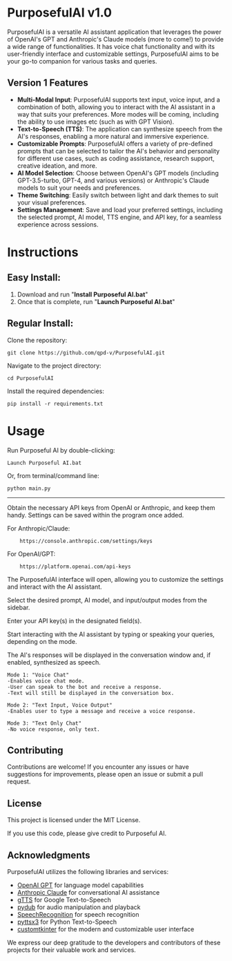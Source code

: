 # PurposefulAI v1.0

PurposefulAI is a versatile AI assistant application that leverages the power of OpenAI's GPT and Anthropic's Claude models (more to come!) to provide a wide range of functionalities. It has voice chat functionality and with its user-friendly interface and customizable settings, PurposefulAI aims to be your go-to companion for various tasks and queries.

## Version 1 Features

- **Multi-Modal Input**: PurposefulAI supports text input, voice input, and a combination of both, allowing you to interact with the AI assistant in a way that suits your preferences. More modes will be coming, including the ability to use images etc (such as with GPT Vision).
- **Text-to-Speech (TTS)**: The application can synthesize speech from the AI's responses, enabling a more natural and immersive experience.
- **Customizable Prompts**: PurposefulAI offers a variety of pre-defined prompts that can be selected to tailor the AI's behavior and personality for different use cases, such as coding assistance, research support, creative ideation, and more.
- **AI Model Selection**: Choose between OpenAI's GPT models (including GPT-3.5-turbo, GPT-4, and various versions) or Anthropic's Claude models to suit your needs and preferences.
- **Theme Switching**: Easily switch between light and dark themes to suit your visual preferences.
- **Settings Management**: Save and load your preferred settings, including the selected prompt, AI model, TTS engine, and API key, for a seamless experience across sessions.

# Instructions

## Easy Install:

1. Download and run "**Install Purposeful AI.bat**"
2. Once that is complete, run "**Launch Purposeful AI.bat**"

## Regular Install:


Clone the repository:

    git clone https://github.com/qpd-v/PurposefulAI.git


Navigate to the project directory:

    cd PurposefulAI


Install the required dependencies:

    pip install -r requirements.txt

# Usage

Run Purposeful AI by double-clicking: 

    Launch Purposeful AI.bat 

Or, from terminal/command line:

    python main.py
* * *
Obtain the necessary API keys from OpenAI or Anthropic, and keep them handy. Settings can be saved within the program once added.

    
For Anthropic/Claude:
    
        https://console.anthropic.com/settings/keys

For OpenAI/GPT: 
    
        https://platform.openai.com/api-keys




The PurposefulAI interface will open, allowing you to customize the settings and interact with the AI assistant.


Select the desired prompt, AI model, and input/output modes from the sidebar.


Enter your API key(s) in the designated field(s).


Start interacting with the AI assistant by typing or speaking your queries, depending on the mode.

The AI's responses will be displayed in the conversation window and, if enabled, synthesized as speech.

    Mode 1: "Voice Chat"
    -Enables voice chat mode. 
    -User can speak to the bot and receive a response.
    -Text will still be displayed in the conversation box.

    Mode 2: "Text Input, Voice Output"
    -Enables user to type a message and receive a voice response.
    
    Mode 3: "Text Only Chat"
    -No voice response, only text.


## Contributing

Contributions are welcome! If you encounter any issues or have suggestions for improvements, please open an issue or submit a pull request.

## License

This project is licensed under the MIT License. 

If you use this code, please give credit to Purposeful AI.

## Acknowledgments

PurposefulAI utilizes the following libraries and services:

- [OpenAI GPT](https://openai.com/api/) for language model capabilities
- [Anthropic Claude](https://www.anthropic.com/) for conversational AI assistance
- [gTTS](https://github.com/pndurette/gTTS) for Google Text-to-Speech
- [pydub](https://github.com/jiaaro/pydub) for audio manipulation and playback
- [SpeechRecognition](https://github.com/Uberi/speech_recognition) for speech recognition
- [pyttsx3](https://github.com/nateshmbhat/pyttsx3) for Python Text-to-Speech
- [customtkinter](https://github.com/TomSchimansky/CustomTkinter) for the modern and customizable user interface

We express our deep gratitude to the developers and contributors of these projects for their valuable work
 and services.
